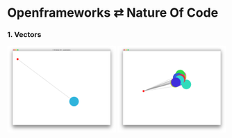 # Openframeworks ⇄ Nature Of Code

### 1. Vectors

<img src="1-Vectors/1-10-motion101-acceleration/screenshot.png" width="250" float="left"/>
<img src="1-Vectors/1-10-motion101-acceleration-array/screenshot.png" width="250" float="left"/>
